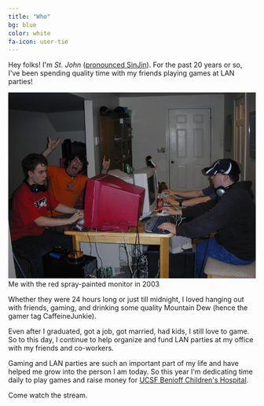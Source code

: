 ```yaml
---
title: "Who"
bg: blue
color: white
fa-icon: user-tie
---
```


Hey folks! I'm *St. John* ([pronounced SinJin](https://en.wikipedia.org/wiki/St_John_(name))). For the past 20 years or so, I've been spending quality time with my friends playing games at LAN parties!

<div class="picture picture-right">
  <img src="img/lan-party.jpg" alt="me at a LAN party in 2003" />
  Me with the red spray-painted monitor in 2003
</div>

Whether they were 24 hours long or just till midnight, I loved hanging out with friends, gaming, and drinking some quality Mountain Dew (hence the gamer tag CaffeineJunkie).

Even after I graduated, got a job, got married, had kids, I still love to game. So to this day, I continue to help organize and fund LAN parties at my office with my friends and co-workers.

Gaming and LAN parties are such an important part of my life and have helped me grow into the person I am today. So this year I'm dedicating time daily to play games and raise money for [UCSF Benioff Children's Hospital](https://www.ucsfbenioffchildrens.org/).

Come watch the stream.
